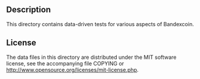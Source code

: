 Description
------------

This directory contains data-driven tests for various aspects of Bandexcoin.

License
--------

The data files in this directory are distributed under the MIT software
license, see the accompanying file COPYING or
http://www.opensource.org/licenses/mit-license.php.

